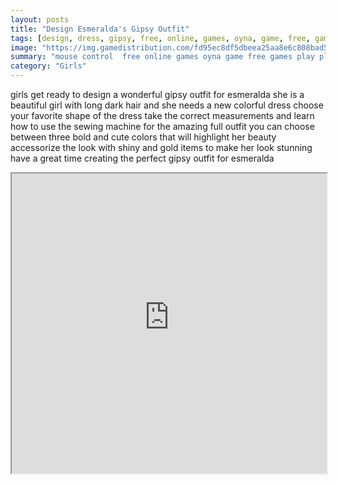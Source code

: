 ```yaml
---
layout: posts
title: "Design Esmeralda's Gipsy Outfit"
tags: [design, dress, gipsy, free, online, games, oyna, game, free, games, play, play, games]
image: "https://img.gamedistribution.com/fd95ec8df5dbeea25aa8e6c808bad583.jpg"
summary: "mouse control  free online games oyna game free games play play games"
category: "Girls"
---
```


girls get ready to design a wonderful gipsy outfit for esmeralda she is a beautiful girl with long dark hair and she needs a new colorful dress choose your favorite shape of the dress take the correct measurements and learn how to use the sewing machine for the amazing full outfit you can choose between three bold and cute colors that will highlight her beauty accessorize the look with shiny and gold items to make her look stunning have a great time creating the perfect gipsy outfit for esmeralda

<iframe width="100%" height="480px;" src="https://flash.gamedistribution.com?game=fd95ec8df5dbeea25aa8e6c808bad583"></iframe>